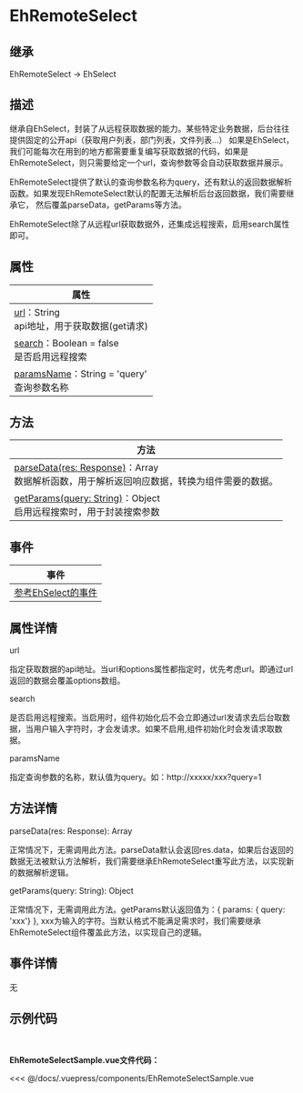 # EhRemoteSelect

## 继承

EhRemoteSelect -> EhSelect

## 描述

继承自EhSelect，封装了从远程获取数据的能力。某些特定业务数据，后台往往提供固定的公开api（获取用户列表，部门列表，文件列表...）
如果是EhSelect，我们可能每次在用到的地方都需要重复编写获取数据的代码，如果是EhRemoteSelect，则只需要给定一个url，查询参数等会自动获取数据并展示。

EhRemoteSelect提供了默认的查询参数名称为query，还有默认的返回数据解析函数。如果发现EhRemoteSelect默认的配置无法解析后台返回数据，我们需要继承它，
然后覆盖parseData，getParams等方法。

EhRemoteSelect除了从远程url获取数据外，还集成远程搜索，启用search属性即可。

## 属性

| 属性 |
|-------------|
| <styled-text color="blue" fontWeight="bold">[url](#url)</styled-text>：String <br />api地址，用于获取数据(get请求) |
| <styled-text color="blue" fontWeight="bold">[search](#search)</styled-text>：Boolean = false <br /> 是否启用远程搜索 |
| <styled-text color="blue" fontWeight="bold">[paramsName](#paramsName)</styled-text>：String = 'query' <br /> 查询参数名称 |

## 方法

| 方法 |
|-------------|
| <styled-text color="blue" fontWeight="bold">[parseData(res: Response)](#getData)</styled-text>：Array <br /> 数据解析函数，用于解析返回响应数据，转换为组件需要的数据。 |
| <styled-text color="blue" fontWeight="bold">[getParams(query: String)](#getData)</styled-text>：Object <br /> 启用远程搜索时，用于封装搜索参数 |

## 事件

| 事件 |
|-------------|
| [参考EhSelect的事件](./base/EhSelect.md) |

## 属性详情

<span id="url"><styled-text font-weight="bold" font-size="16px">url</styled-text></span>

指定获取数据的api地址。当url和options属性都指定时，优先考虑url。即通过url返回的数据会覆盖options数组。

<span id="search"><styled-text font-weight="bold" font-size="16px">search</styled-text></span>

是否启用远程搜索。当启用时，组件初始化后不会立即通过url发请求去后台取数据，当用户输入字符时，才会发请求。如果不启用,组件初始化时会发请求取数据。

<span id="paramsName"><styled-text font-weight="bold" font-size="16px">paramsName</styled-text></span>

指定查询参数的名称，默认值为query。如：http://xxxxx/xxx?query=1

## 方法详情

<span id="parseData"><styled-text font-weight="bold" font-size="16px">parseData(res: Response): Array</styled-text></span>

正常情况下，无需调用此方法。parseData默认会返回res.data，如果后台返回的数据无法被默认方法解析，我们需要继承EhRemoteSelect重写此方法，以实现新的数据解析逻辑。

<span id="getParams"><styled-text font-weight="bold" font-size="16px">getParams(query: String): Object</styled-text></span>

正常情况下，无需调用此方法。getParams默认返回值为：{ params: { query: 'xxx'} }, xxx为输入的字符。当默认格式不能满足需求时，我们需要继承EhRemoteSelect组件覆盖此方法，以实现自己的逻辑。

## 事件详情

无

## 示例代码

<br />

<EhRemoteSelectSample />

**EhRemoteSelectSample.vue文件代码：**

<<< @/docs/.vuepress/components/EhRemoteSelectSample.vue
